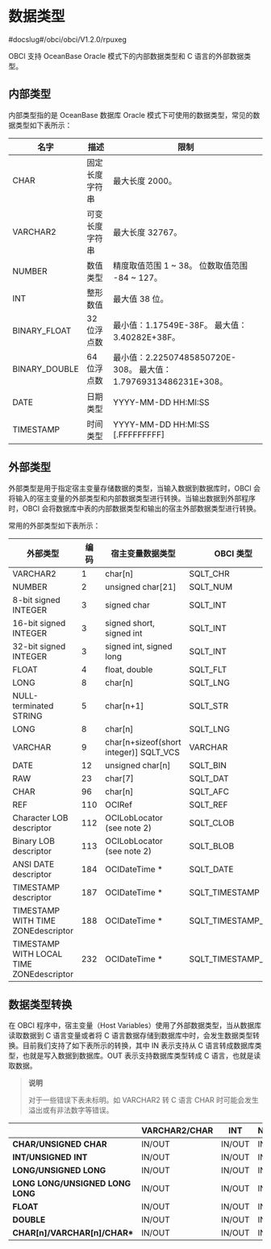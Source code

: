 # 数据类型

#docslug#/obci/obci/V1.2.0/rpuxeg

OBCI 支持 OceanBase Oracle 模式下的内部数据类型和 C 语言的外部数据类型。

## 内部类型

内部类型指的是 OceanBase 数据库 Oracle 模式下可使用的数据类型，常见的数据类型如下表所示：

|      名字       |   描述    |                                  限制                                   |
|---------------|---------|-----------------------------------------------------------------------|
| CHAR          | 固定长度字符串 | 最大长度 2000。                                                            |
| VARCHAR2      | 可变长度字符串 | 最大长度 32767。                                                           |
| NUMBER        | 数值类型    | 精度取值范围 1 \~ 38。 位数取值范围 -84 \~ 127。                    |
| INT           | 整形数值    | 最大值 38 位。                                                             |
| BINARY_FLOAT  | 32 位浮点数 | 最小值：1.17549E-38F。 最大值：3.40282E+38F。                   |
| BINARY_DOUBLE | 64 位浮点数 | 最小值：2.22507485850720E-308。 最大值：1.79769313486231E+308。 |
| DATE          | 日期类型    | YYYY-MM-DD HH:MI:SS                                                   |
| TIMESTAMP     | 时间类型    | YYYY-MM-DD HH:MI:SS \[.FFFFFFFFF\]                                    |

## 外部类型

外部类型是用于指定宿主变量存储数据的类型，当输入数据到数据库时，OBCI 会将输入的宿主变量的外部类型和内部数据类型进行转换。当输出数据到外部程序时，OBCI 会将数据库中表的内部数据类型和输出的宿主外部数据类型进行转换。

常用的外部类型如下表所示：

|                   外部类型                   | 编码  |                 宿主变量数据类型                 |      OBCI 类型       |
|------------------------------------------|-----|------------------------------------------|--------------------|
| VARCHAR2                                 | 1   | char\[n\]                                | SQLT_CHR           |
| NUMBER                                   | 2   | unsigned char\[21\]                      | SQLT_NUM           |
| 8-bit signed INTEGER                     | 3   | signed char                              | SQLT_INT           |
| 16-bit signed INTEGER                    | 3   | signed short, signed int                 | SQLT_INT           |
| 32-bit signed INTEGER                    | 3   | signed int, signed long                  | SQLT_INT           |
| FLOAT                                    | 4   | float, double                            | SQLT_FLT           |
| LONG                                     | 8   | char\[n\]                                | SQLT_LNG           |
| NULL-terminated STRING                   | 5   | char\[n+1\]                              | SQLT_STR           |
| LONG                                     | 8   | char\[n\]                                | SQLT_LNG           |
| VARCHAR                                  | 9   | char\[n+sizeof(short integer)\] SQLT_VCS | VARCHAR            |
| DATE                                     | 12  | unsigned char\[n\]                       | SQLT_BIN           |
| RAW                                      | 23  | char\[7\]                                | SQLT_DAT           |
| CHAR                                     | 96  | char\[n\]                                | SQLT_AFC           |
| REF                                      | 110 | OCIRef                                   | SQLT_REF           |
| Character LOB descriptor                 | 112 | OCILobLocator (see note 2)               | SQLT_CLOB          |
| Binary LOB descriptor                    | 113 | OCILobLocator (see note 2)               | SQLT_BLOB          |
| ANSI DATE descriptor                     | 184 | OCIDateTime \*                           | SQLT_DATE          |
| TIMESTAMP descriptor                     | 187 | OCIDateTime \*                           | SQLT_TIMESTAMP     |
| TIMESTAMP WITH TIME ZONEdescriptor       | 188 | OCIDateTime \*                           | SQLT_TIMESTAMP_TZ  |
| TIMESTAMP WITH LOCAL TIME ZONEdescriptor | 232 | OCIDateTime \*                           | SQLT_TIMESTAMP_LTZ |

## 数据类型转换

在 OBCI 程序中，宿主变量（Host Variables）使用了外部数据类型，当从数据库读取数据到 C 语言变量或者将 C 语言数据存储到数据库中时，会发生数据类型转换。目前我们支持了如下表所示的转换，其中 IN 表示支持从 C 语言转成数据库类型，也就是写入数据到数据库。OUT 表示支持数据库类型转成 C 语言，也就是读取数据。

> **说明**
>
> 对于一些错误下表未标明。如 VARCHAR2 转 C 语言 CHAR 时可能会发生溢出或有非法数字等错误。

|                                   | **VARCHAR2/CHAR** | **INT** | **NUMBER** | **FLOAT** | **BINARY_FLOAT** | **BINARY_DOUBLE** | **DATE** | **TIMESTAMP** |
|-----------------------------------|-------------------|---------|------------|-----------|------------------|-------------------|----------|---------------|
| **CHAR/UNSIGNED CHAR**            | IN/OUT            | IN/OUT  | IN/OUT     | IN/OUT    | IN/OUT           | IN/OUT            |          |               |
| **INT/UNSIGNED INT**              | IN/OUT            | IN/OUT  | IN/OUT     | IN/OUT    | IN/OUT           | IN/OUT            |          |               |
| **LONG/UNSIGNED LONG**            | IN/OUT            | IN/OUT  | IN/OUT     | IN/OUT    | IN/OUT           | IN/OUT            |          |               |
| **LONG LONG/UNSIGNED LONG LONG**  | IN/OUT            | IN/OUT  | IN/OUT     | IN/OUT    | IN/OUT           | IN/OUT            |          |               |
| **FLOAT**                         | IN/OUT            | IN/OUT  | IN/OUT     | IN/OUT    | IN/OUT           | IN/OUT            |          |               |
| **DOUBLE**                        | IN/OUT            | IN/OUT  | IN/OUT     | IN/OUT    | IN/OUT           | IN/OUT            |          |               |
| **CHAR\[n\]/VARCHAR\[n\]/CHAR\*** | IN/OUT            | IN/OUT  | IN/OUT     | IN/OUT    | IN/OUT           | IN/OUT            | IN/OUT   | IN            |
